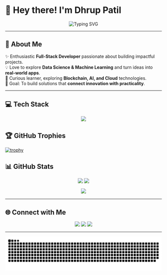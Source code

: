# 👋 Hey there! I'm Dhrup Patil  

<p align="center">
  <img src="https://readme-typing-svg.herokuapp.com?font=Fira+Code&size=22&duration=4000&pause=1000&color=87F707FF&center=true&vCenter=true&width=600&lines=Full+Stack+Developer;Data+Science+%26+Machine+Learning+Enthusiast;Open+Source+Contributor;Always+Learning+New+Things!" alt="Typing SVG" />
</p>



---

## 🌟 About Me  
✨ Enthusiastic **Full-Stack Developer** passionate about building impactful projects.  
💡 Love to explore **Data Science & Machine Learning** and turn ideas into **real-world apps**.  
🚀 Curious learner, exploring **Blockchain, AI, and Cloud** technologies.  
🎯 Goal: To build solutions that **connect innovation with practicality**.  

---

## 💻 Tech Stack  


<p align="center">
  <img src="https://skillicons.dev/icons?i=html,css,js,react,bootstrap,tailwind,nodejs,express,mongodb,mysql,firebase,python,cpp,c,numpy,aws,docker,vercel,netlify,git,github,linux,vscode,postman,solidity,fastapi" />
</p>

## 🏆 GitHub Trophies 

  [![trophy](https://github-profile-trophy.vercel.app/?username=patildhrup)](https://github.com/ryo-ma/github-profile-trophy)




## 📊 GitHub Stats  

<p align="center">
  <img src="https://github-readme-stats.vercel.app/api?username=patildhrup&show_icons=true&theme=merko" height="165"/>
  <img src="https://streak-stats.demolab.com?user=patildhrup&theme=merko" height="165"/>
</p>

<p align="center">
  <img src="https://github-readme-stats.vercel.app/api/top-langs/?username=patildhrup&layout=compact&theme=merko" height="165"/>
</p>

---



## 🌐 Connect with Me  


<p align="center">
  <a href="https://www.linkedin.com/in/your-linkedin-username"><img src="https://skillicons.dev/icons?i=linkedin" width="48px"/></a>
  <a href="https://your-slack-link"><img src="https://skillicons.dev/icons?i=slack" width="48px"/></a>
  <a href="https://your-discord-link"><img src="https://skillicons.dev/icons?i=discord" width="48px"/></a>
</p>

---


<p align="center">
  <img src="https://raw.githubusercontent.com/Platane/snk/output/github-contribution-grid-snake.svg" alt="snake animation" />
</p>
